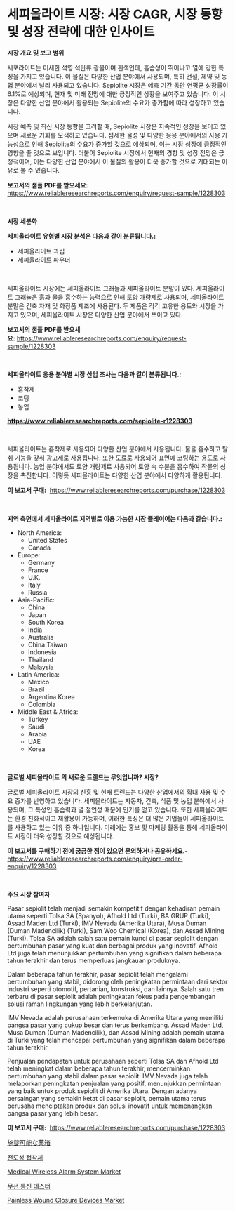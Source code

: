 <p><h1>세피올라이트 시장: 시장 CAGR, 시장 동향 및 성장 전략에 대한 인사이트</h1></p><p><strong>시장 개요 및 보고 범위</strong></p>
<p><p>세포라이트는 미세한 석영 석탄류 광물이며 흰색인데, 흡습성이 뛰어나고 열에 강한 특징을 가지고 있습니다. 이 물질은 다양한 산업 분야에서 사용되며, 특히 건설, 제약 및 농업 분야에서 널리 사용되고 있습니다. Sepiolite 시장은 예측 기간 동안 연평균 성장률이 6.1%로 예상되며, 현재 및 미래 전망에 대한 긍정적인 상황을 보여주고 있습니다. 이 시장은 다양한 산업 분야에서 활용되는 Sepiolite의 수요가 증가함에 따라 성장하고 있습니다. </p><p>시장 예측 및 최신 시장 동향을 고려할 때, Sepiolite 시장은 지속적인 성장을 보이고 있으며 새로운 기회를 모색하고 있습니다. 섬세한 물성 및 다양한 응용 분야에서의 사용 가능성으로 인해 Sepiolite의 수요가 증가할 것으로 예상되며, 이는 시장 성장에 긍정적인 영향을 줄 것으로 보입니다. 더불어 Sepiolite 시장에서 현재의 경향 및 성장 전망은 긍정적이며, 이는 다양한 산업 분야에서 이 물질의 활용이 더욱 증가할 것으로 기대되는 이유로 볼 수 있습니다.</p></p>
<p><strong>보고서의 샘플 PDF를 받으세요:</strong> <a href="https://www.reliableresearchreports.com/enquiry/request-sample/1228303">https://www.reliableresearchreports.com/enquiry/request-sample/1228303</a></p>
<p>&nbsp;</p>
<p><strong>시장 세분화</strong></p>
<p><strong>세피올라이트 유형별 시장 분석은 다음과 같이 분류됩니다.:</strong></p>
<p><ul><li>세피올라이트 과립</li><li>세피올라이트 파우더</li></ul></p>
<p>&nbsp;</p>
<p><p>세피올라이트 시장에는 세피올라이트 그래뉼과 세피올라이트 분말이 있다. 세피올라이트 그래뉼은 흙과 물을 흡수하는 능력으로 인해 토양 개량제로 사용되며, 세피올라이트 분말은 건축 자재 및 화장품 제조에 사용된다. 두 제품은 각각 고유한 용도와 시장을 가지고 있으며, 세피올라이트 시장은 다양한 산업 분야에서 쓰이고 있다.</p></p>
<p><strong>보고서의 샘플 PDF를 받으세요:</strong>&nbsp;<a href="https://www.reliableresearchreports.com/enquiry/request-sample/1228303">https://www.reliableresearchreports.com/enquiry/request-sample/1228303</a></p>
<p>&nbsp;</p>
<p><strong> 세피올라이트 응용 분야별 시장 산업 조사는 다음과 같이 분류됩니다.:</strong></p>
<p><ul><li>흡착제</li><li>코팅</li><li>농업</li></ul></p>
<p><strong><a href="https://www.reliableresearchreports.com/sepiolite-r1228303">https://www.reliableresearchreports.com/sepiolite-r1228303</a></strong></p>
<p>&nbsp;</p>
<p><p>세피올라이트는 흡착제로 사용되어 다양한 산업 분야에서 사용됩니다. 물을 흡수하고 탈취 기능을 갖춰 광고제로 사용됩니다. 또한 도료로 사용되어 표면에 코팅하는 용도로 사용됩니다. 농업 분야에서도 토양 개량제로 사용되어 토양 속 수분을 흡수하여 작물의 성장을 촉진합니다. 이렇듯 세피올라이트는 다양한 산업 분야에서 다양하게 활용됩니다.</p></p>
<p><strong>이 보고서 구매:</strong>&nbsp; <a href="https://www.reliableresearchreports.com/purchase/1228303">https://www.reliableresearchreports.com/purchase/1228303</a></p>
<p>&nbsp;</p>
<p><strong>지역 측면에서 세피올라이트 지역별로 이용 가능한 시장 플레이어는 다음과 같습니다.:</strong></p>
<p><ul>
    <li>
        North America:
        <ul>
            <li>United States</li>
            <li>Canada</li>
        </ul>
    </li>
    <li>
        Europe:
        <ul>
            <li>Germany</li>
            <li>France</li>
            <li>U.K.</li>
            <li>Italy</li>
            <li>Russia</li>
        </ul>
    </li>
    <li>
        Asia-Pacific:
        <ul>
            <li>China</li>
            <li>Japan</li>
            <li>South Korea</li>
            <li>India</li>
            <li>Australia</li>
            <li>China Taiwan</li>
            <li>Indonesia</li>
            <li>Thailand</li>
            <li>Malaysia</li>
        </ul>
    </li>
    <li>
        Latin America:
        <ul>
            <li>Mexico</li>
            <li>Brazil</li>
            <li>Argentina Korea</li>
            <li>Colombia</li>
        </ul>
    </li>
    <li>
        Middle East & Africa:
        <ul>
            <li>Turkey</li>
            <li>Saudi</li>
            <li>Arabia</li>
            <li>UAE</li>
            <li>Korea</li>
        </ul>
    </li>
    </ul></p>
<p>&nbsp;</p>
<p><strong>글로벌 세피올라이트 의 새로운 트렌드는 무엇입니까? 시장?</strong></p>
<p><p>글로벌 세피올라이트 시장의 신흥 및 현재 트렌드는 다양한 산업에서의 확대 사용 및 수요 증가를 반영하고 있습니다. 세피올라이트는 자동차, 건축, 식품 및 농업 분야에서 사용되며, 그 특성인 흡습력과 열 절연성 때문에 인기를 얻고 있습니다. 또한 세피올라이트는 환경 친화적이고 재활용이 가능하며, 이러한 특징은 더 많은 기업들이 세피올라이트를 사용하고 있는 이유 중 하나입니다. 미래에는 홍보 및 마케팅 활동을 통해 세피올라이트 시장이 더욱 성장할 것으로 예상됩니다.</p></p>
<p><strong>이 보고서를 구매하기 전에 궁금한 점이 있으면 문의하거나 공유하세요.</strong>- <a href="https://www.reliableresearchreports.com/enquiry/pre-order-enquiry/1228303">https://www.reliableresearchreports.com/enquiry/pre-order-enquiry/1228303</a></p>
<p>&nbsp;</p>
<p><strong>주요 시장 참여자</strong></p>
<p><p>Pasar sepiolit telah menjadi semakin kompetitif dengan kehadiran pemain utama seperti Tolsa SA (Spanyol), Afhold Ltd (Turki), BA GRUP (Turki), Assad Maden Ltd (Turki), IMV Nevada (Amerika Utara), Musa Duman (Duman Madencilik) (Turki), Sam Woo Chemical (Korea), dan Assad Mining (Turki). Tolsa SA adalah salah satu pemain kunci di pasar sepiolit dengan pertumbuhan pasar yang kuat dan berbagai produk yang inovatif. Afhold Ltd juga telah menunjukkan pertumbuhan yang signifikan dalam beberapa tahun terakhir dan terus memperluas jangkauan produknya.</p><p>Dalam beberapa tahun terakhir, pasar sepiolit telah mengalami pertumbuhan yang stabil, didorong oleh peningkatan permintaan dari sektor industri seperti otomotif, pertanian, konstruksi, dan lainnya. Salah satu tren terbaru di pasar sepiolit adalah peningkatan fokus pada pengembangan solusi ramah lingkungan yang lebih berkelanjutan.</p><p>IMV Nevada adalah perusahaan terkemuka di Amerika Utara yang memiliki pangsa pasar yang cukup besar dan terus berkembang. Assad Maden Ltd, Musa Duman (Duman Madencilik), dan Assad Mining adalah pemain utama di Turki yang telah mencapai pertumbuhan yang signifikan dalam beberapa tahun terakhir.</p><p>Penjualan pendapatan untuk perusahaan seperti Tolsa SA dan Afhold Ltd telah meningkat dalam beberapa tahun terakhir, mencerminkan pertumbuhan yang stabil dalam pasar sepiolit. IMV Nevada juga telah melaporkan peningkatan penjualan yang positif, menunjukkan permintaan yang baik untuk produk sepiolit di Amerika Utara. Dengan adanya persaingan yang semakin ketat di pasar sepiolit, pemain utama terus berusaha menciptakan produk dan solusi inovatif untuk memenangkan pangsa pasar yang lebih besar.</p></p>
<p><strong>이 보고서 구매:</strong>&nbsp;&nbsp;<a href="https://www.reliableresearchreports.com/purchase/1228303">https://www.reliableresearchreports.com/purchase/1228303</a></p>
<p><p><a href="https://github.com/MosesSpinka1914/Market-Research-Report-List-1/blob/main/819733832767.md">施錠可能な薬箱</a></p><p><a href="https://medium.com/@jerrodhilll68/%EC%A0%84%EB%8F%84%EC%84%B1-%EC%A0%91%EC%B0%A9%EC%A0%9C-%EC%8B%9C%EC%9E%A5-%EA%B2%BD%EC%9F%81-%EB%B6%84%EC%84%9D-%EC%8B%9C%EC%9E%A5-%EB%8F%99%ED%96%A5-%EB%B0%8F-2031%EB%85%84%EA%B9%8C%EC%A7%80%EC%9D%98-%EC%98%88%EC%B8%A1-dbacd8813bd5">전도성 접착제</a></p><p><a href="https://iodized-pantydraco-05c.notion.site/Medical-Wireless-Alarm-System-Market-Report-Reveals-the-Latest-Trends-And-Growth-Opportunities-of-th-171cdfda0a9b450a82dd478193582fec">Medical Wireless Alarm System Market</a></p><p><a href="https://github.com/Tristiarton768456/Market-Research-Report-List-1/blob/main/129051529907.md">무선 통신 테스터</a></p><p><a href="https://three-jumbo-f6d.notion.site/Painless-Wound-Closure-Devices-Market-Trends-Forecast-and-Competitive-Analysis-to-2031-841c417e6d974939bf477bc319286159">Painless Wound Closure Devices Market</a></p></p>
